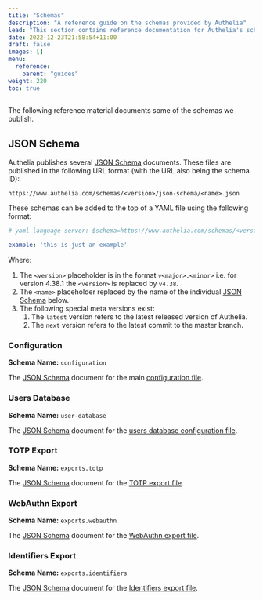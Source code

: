 ```yaml
---
title: "Schemas"
description: "A reference guide on the schemas provided by Authelia"
lead: "This section contains reference documentation for Authelia's schemas."
date: 2022-12-23T21:58:54+11:00
draft: false
images: []
menu:
  reference:
    parent: "guides"
weight: 220
toc: true
---
```


The following reference material documents some of the schemas we publish.

## JSON Schema

Authelia publishes several [JSON Schema] documents. These files are published in the following URL format (with the URL
also being the schema ID):

```
https://www.authelia.com/schemas/<version>/json-schema/<name>.json
```

These schemas can be added to the top of a YAML file using the following format:

```yaml
# yaml-language-server: $schema=https://www.authelia.com/schemas/<version>/json-schemas/<name>.json

example: 'this is just an example'
```

Where:

1. The `<version>` placeholder is in the format `v<major>.<minor>` i.e. for version 4.38.1 the `<version>` is replaced
   by `v4.38`.
2. The `<name>` placeholder replaced by the name of the individual [JSON Schema] below.
3. The following special meta versions exist:
   1. The `latest` version refers to the latest released version of Authelia.
   2. The `next` version refers to the latest commit to the master branch.


### Configuration

**Schema Name:** `configuration`

The [JSON Schema] document for the main [configuration file](../../configuration/methods/files.md).

### Users Database

**Schema Name:** `user-database`

The [JSON Schema] document for the [users database configuration file](passwords.md#user--password-file).

### TOTP Export

**Schema Name:** `exports.totp`

The [JSON Schema] document for the [TOTP export file](../cli/authelia/authelia_storage_user_totp_export.md).

### WebAuthn Export

**Schema Name:** `exports.webauthn`

The [JSON Schema] document for the [WebAuthn export file](../cli/authelia/authelia_storage_user_webauthn_export.md).

### Identifiers Export

**Schema Name:** `exports.identifiers`

The [JSON Schema] document for the [Identifiers export file](../cli/authelia/authelia_storage_user_identifiers_export.md).

[JSON Schema]: https://json-schema.org/
